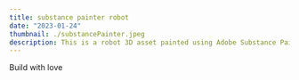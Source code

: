 ```yaml
---
title: substance painter robot
date: "2023-01-24"
thumbnail: ./substancePainter.jpeg
description: This is a robot 3D asset painted using Adobe Substance Painter
---
```


Build with love
